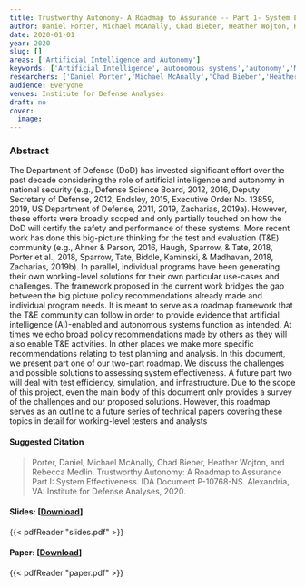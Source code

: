 ```yaml
---
title: Trustworthy Autonomy- A Roadmap to Assurance -- Part 1- System Effectiveness
author: Daniel Porter, Michael McAnally, Chad Bieber, Heather Wojton, Rebecca Medlin
date: 2020-01-01
year: 2020
slug: []
areas: ['Artificial Intelligence and Autonomy']
keywords: ['Artificial Intelligence','autonomous systems','autonomy','Machine Learning','Military AI','T&E','Test & Evaluation','Test Methods','Test Strategy','test,evaluation','verification','and validation (TEV&V)','TEVV']
researchers: ['Daniel Porter','Michael McAnally','Chad Bieber','Heather Wojton','Rebecca Medlin']
audience: Everyone
venues: Institute for Defense Analyses
draft: no
cover:
  image: 
---
```




### Abstract
The Department of Defense (DoD) has invested significant effort over the past decade considering the role of artificial intelligence and autonomy in national security (e.g., Defense Science Board, 2012, 2016, Deputy Secretary of Defense, 2012, Endsley, 2015, Executive Order No. 13859, 2019, US Department of Defense, 2011, 2019, Zacharias, 2019a). However, these efforts were broadly scoped and only partially touched on how the DoD will certify the safety and performance of these systems. More recent work has done this big-picture thinking for the test and evaluation (T&E) community (e.g., Ahner & Parson, 2016, Haugh, Sparrow, & Tate, 2018, Porter et al., 2018, Sparrow, Tate, Biddle, Kaminski, & Madhavan, 2018, Zacharias, 2019b). In parallel, individual programs have been generating their own working-level solutions for their own particular use-cases and challenges. The framework proposed in the current work bridges the gap between the big picture policy recommendations already made and individual program needs. It is meant to serve as a roadmap framework that the T&E community can follow in order to provide evidence that artificial intelligence (AI)-enabled and autonomous systems function as intended. At times we echo broad policy recommendations made by others as they will also enable T&E activities. In other places we make more specific recommendations relating to test planning and analysis. In this document, we present part one of our two-part roadmap. We discuss the challenges and possible solutions to assessing system effectiveness. A future part two will deal with test efficiency, simulation, and infrastructure. Due to the scope of this project, even the main body of this document only provides a survey of the challenges and our proposed solutions. However, this roadmap serves as an outline to a future series of technical papers covering these topics in detail for working-level testers and analysts

#### Suggested Citation
> Porter, Daniel, Michael McAnally, Chad Bieber, Heather Wojton, and Rebecca Medlin. Trustworthy Autonomy: A Roadmap to Assurance Part I: System Effectiveness. IDA Document P-10768-NS. Alexandria, VA: Institute for Defense Analyses, 2020.

#### Slides: [[Download](slides.pdf)]
{{< pdfReader "slides.pdf" >}}

#### Paper: [[Download](paper.pdf)]
{{< pdfReader "paper.pdf" >}}


